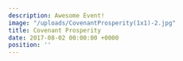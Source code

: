 ```yaml
---
description: Awesome Event!
image: "/uploads/CovenantProsperity(1x1)-2.jpg"
title: Covenant Prosperity
date: 2017-08-02 00:00:00 +0000
position: ''
---
```

